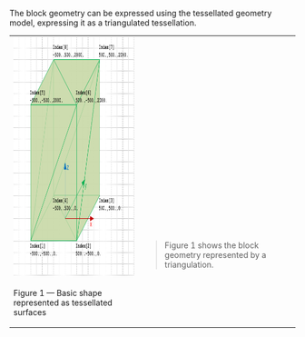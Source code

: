 ﻿The block geometry can be expressed using the tessellated geometry model, expressing it as a triangulated tessellation.

<table summary="tessellation type">
 <tr>
  <td><img src="../../../../figures/examples/basic_shape_tessellation-1.png" width="420" height="420" alt="basic_shape_tessellation-1.png 26,6 KB">
  </td>
  <td style=" vertical-align:bottom;">
   <blockquote>Figure 1 shows the block geometry represented by a triangulation.
   </blockquote>
  </td>
 </tr>
 <tr style="height:20px;">
  <td style="vertical-align:bottom;">
   <p class="figure">Figure 1 &mdash; Basic shape represented as tessellated surfaces</p>
  </td>
  <td>&nbsp;
  </td>
 </tr>
</table>